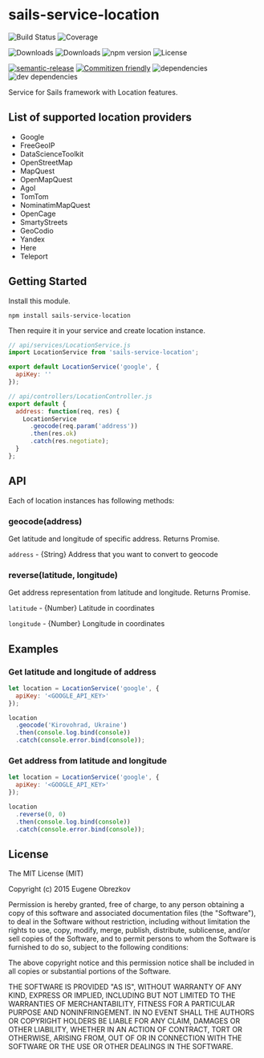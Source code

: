 # sails-service-location

![Build Status](https://img.shields.io/travis/ghaiklor/sails-service-location.svg)
![Coverage](https://img.shields.io/coveralls/ghaiklor/sails-service-location.svg)

![Downloads](https://img.shields.io/npm/dm/sails-service-location.svg)
![Downloads](https://img.shields.io/npm/dt/sails-service-location.svg)
![npm version](https://img.shields.io/npm/v/sails-service-location.svg)
![License](https://img.shields.io/npm/l/sails-service-location.svg)

[![semantic-release](https://img.shields.io/badge/%20%20%F0%9F%93%A6%F0%9F%9A%80-semantic--release-e10079.svg)](https://github.com/semantic-release/semantic-release)
[![Commitizen friendly](https://img.shields.io/badge/commitizen-friendly-brightgreen.svg)](http://commitizen.github.io/cz-cli/)
![dependencies](https://img.shields.io/david/ghaiklor/sails-service-location.svg)
![dev dependencies](https://img.shields.io/david/dev/ghaiklor/sails-service-location.svg)

Service for Sails framework with Location features.

## List of supported location providers

- Google
- FreeGeoIP
- DataScienceToolkit
- OpenStreetMap
- MapQuest
- OpenMapQuest
- Agol
- TomTom
- NominatimMapQuest
- OpenCage
- SmartyStreets
- GeoCodio
- Yandex
- Here
- Teleport

## Getting Started

Install this module.

```shell
npm install sails-service-location
```

Then require it in your service and create location instance.

```javascript
// api/services/LocationService.js
import LocationService from 'sails-service-location';

export default LocationService('google', {
  apiKey: ''
});

// api/controllers/LocationController.js
export default {
  address: function(req, res) {
    LocationService
      .geocode(req.param('address'))
      .then(res.ok)
      .catch(res.negotiate);
  }
};
```

## API

Each of location instances has following methods:

### geocode(address)

Get latitude and longitude of specific address. Returns Promise.

`address` - {String} Address that you want to convert to geocode

### reverse(latitude, longitude)

Get address representation from latitude and longitude. Returns Promise.

`latitude` - {Number} Latitude in coordinates

`longitude` - {Number} Longitude in coordinates

## Examples

### Get latitude and longitude of address

```javascript
let location = LocationService('google', {
  apiKey: '<GOOGLE_API_KEY>'
});

location
  .geocode('Kirovohrad, Ukraine')
  .then(console.log.bind(console))
  .catch(console.error.bind(console));
```

### Get address from latitude and longitude

```javascript
let location = LocationService('google', {
  apiKey: '<GOOGLE_API_KEY>'
});

location
  .reverse(0, 0)
  .then(console.log.bind(console))
  .catch(console.error.bind(console));
```

## License

The MIT License (MIT)

Copyright (c) 2015 Eugene Obrezkov

Permission is hereby granted, free of charge, to any person obtaining a copy
of this software and associated documentation files (the "Software"), to deal
in the Software without restriction, including without limitation the rights
to use, copy, modify, merge, publish, distribute, sublicense, and/or sell
copies of the Software, and to permit persons to whom the Software is
furnished to do so, subject to the following conditions:

The above copyright notice and this permission notice shall be included in all
copies or substantial portions of the Software.

THE SOFTWARE IS PROVIDED "AS IS", WITHOUT WARRANTY OF ANY KIND, EXPRESS OR
IMPLIED, INCLUDING BUT NOT LIMITED TO THE WARRANTIES OF MERCHANTABILITY,
FITNESS FOR A PARTICULAR PURPOSE AND NONINFRINGEMENT. IN NO EVENT SHALL THE
AUTHORS OR COPYRIGHT HOLDERS BE LIABLE FOR ANY CLAIM, DAMAGES OR OTHER
LIABILITY, WHETHER IN AN ACTION OF CONTRACT, TORT OR OTHERWISE, ARISING FROM,
OUT OF OR IN CONNECTION WITH THE SOFTWARE OR THE USE OR OTHER DEALINGS IN THE
SOFTWARE.

